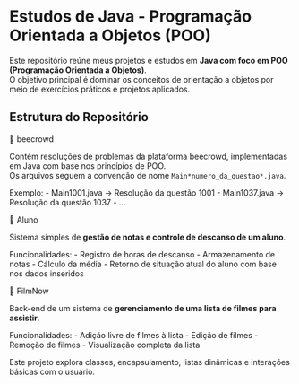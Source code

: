# Estudos de Java - Programação Orientada a Objetos (POO)

Este repositório reúne meus projetos e estudos em **Java com foco em POO (Programação Orientada a Objetos)**.  
O objetivo principal é dominar os conceitos de orientação a objetos por meio de exercícios práticos e projetos aplicados.

## Estrutura do Repositório

📁 beecrowd

  Contém resoluções de problemas da plataforma beecrowd, implementadas em Java com base nos princípios de POO.  
  Os arquivos seguem a convenção de nome `Main*numero_da_questao*.java`.

  Exemplo:
    - Main1001.java → Resolução da questão 1001
    - Main1037.java → Resolução da questão 1037
    - ...

📁 Aluno

  Sistema simples de **gestão de notas e controle de descanso de um aluno**.

  Funcionalidades:
    - Registro de horas de descanso
    - Armazenamento de notas
    - Cálculo da média
    - Retorno de situação atual do aluno com base nos dados inseridos

📁 FilmNow

  Back-end de um sistema de **gerenciamento de uma lista de filmes para assistir**.

  Funcionalidades:
    - Adição livre de filmes à lista
    - Edição de filmes
    - Remoção de filmes
    - Visualização completa da lista

  Este projeto explora classes, encapsulamento, listas dinâmicas e interações básicas com o usuário.
